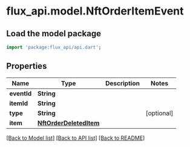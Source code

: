 # flux_api.model.NftOrderItemEvent

## Load the model package
```dart
import 'package:flux_api/api.dart';
```

## Properties
Name | Type | Description | Notes
------------ | ------------- | ------------- | -------------
**eventId** | **String** |  | 
**itemId** | **String** |  | 
**type** | **String** |  | [optional] 
**item** | [**NftOrderDeletedItem**](NftOrderDeletedItem.md) |  | 

[[Back to Model list]](../README.md#documentation-for-models) [[Back to API list]](../README.md#documentation-for-api-endpoints) [[Back to README]](../README.md)


